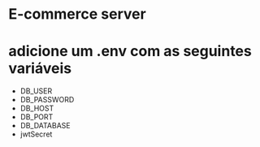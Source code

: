 # E-commerce server

# adicione um .env com as seguintes variáveis
- DB_USER
- DB_PASSWORD
- DB_HOST
- DB_PORT
- DB_DATABASE
- jwtSecret
